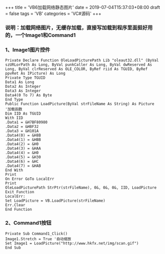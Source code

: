 +++
title = 'VB6加载网络静态图片'
date =  2019-07-04T15:37:03+08:00
draft = false
tags = 'VB'
categories = 'VC#源码'
+++


### 说明：加载网络图片，无缓存加载，直接写加载到程序里面挺好用的，一个Image1和Command1
### 1、Image1图片控件
``` vb.net {linenos=inline}
Private Declare Function OleLoadPicturePath Lib "oleaut32.dll" (ByVal szURLorPath As Long, ByVal punkCaller As Long, ByVal dwReserved As Long, ByVal clrReserved As OLE_COLOR, ByRef riid As TGUID, ByRef ppvRet As IPicture) As Long
Private Type TGUID
Data1 As Long
Data2 As Integer
Data3 As Integer
Data4(0 To 7) As Byte
End Type
Public Function LoadPicture(ByVal strFileName As String) As Picture '加载函数
Dim IID As TGUID
With IID
.Data1 = &H7BF80980
.Data2 = &HBF32
.Data3 = &H101A
.Data4(0) = &H8B
.Data4(1) = &HBB
.Data4(2) = &H0
.Data4(3) = &HAA
.Data4(4) = &H0
.Data4(5) = &H30
.Data4(6) = &HC
.Data4(7) = &HAB
End With
Print
On Error GoTo LocalErr
Print
OleLoadPicturePath StrPtr(strFileName), 0&, 0&, 0&, IID, LoadPicture
Exit Function
LocalErr:
Set LoadPicture = VB.LoadPicture(strFileName)
Err.Clear
End Function
```
### 2、Command1按钮
``` vb.net {linenos=inline}
Private Sub Command1_Click()
Image1.Stretch = True '自动缩放
Set Image1 = LoadPicture("http://www.hkfx.net/img/scan.gif")
End Sub
```
